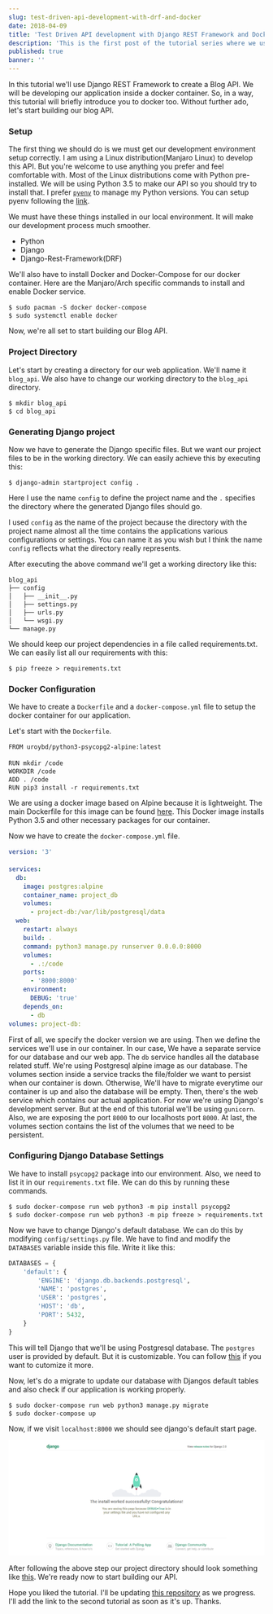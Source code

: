 ```yaml
---
slug: test-driven-api-development-with-drf-and-docker
date: 2018-04-09
title: 'Test Driven API development with Django REST Framework and Docker #1'
description: 'This is the first post of the tutorial series where we use Test Driven Development to create an API using Django REST Framework and Docker'
published: true
banner: ''
---
```


<p class="lead">
	In this tutorial we'll use Django REST Framework to create a Blog API.
  We will be developing our application inside a docker container.
  So, in a way, this tutorial will briefly introduce you to docker too.
	Without further ado, let's start building our blog API.
</p>

### Setup

The first thing we should do is we must get our development environment setup correctly. I am using
a Linux distribution(Manjaro Linux) to develop this API. But you're welcome to use anything you prefer
and feel comfortable with.
Most of the Linux distributions come with Python pre-installed. We will be using Python 3.5 to make
our API so you should try to install that. I prefer [`pyenv`](https://github.com/pyenv/pyenv) to manage my Python versions.
You can setup pyenv following the [link](https://github.com/pyenv/pyenv).

We must have these things installed in our local environment. It will make our development process
much smoother.

- Python
- Django
- Django-Rest-Framework(DRF)

We'll also have to install Docker and Docker-Compose for our docker container. Here are the Manjaro/Arch specific commands to
install and enable Docker service.

```shell
$ sudo pacman -S docker docker-compose
$ sudo systemctl enable docker
```

Now, we're all set to start building our Blog API.

### Project Directory

Let's start by creating a directory for our web application. We'll name it `blog_api`. We also have to change our
working directory to the `blog_api` directory.

```shell
$ mkdir blog_api
$ cd blog_api
```

### Generating Django project

Now we have to generate the Django specific files. But we want our project files to be in the working directory.
We can easily achieve this by executing this:

```shell
$ django-admin startproject config .
```

Here I use the name `config` to define the project name and the `.` specifies the directory where the generated Django files
should go.

I used `config` as the name of the project because the directory with the project name almost all the time contains the
applications various configurations or settings. You can name it as you wish but I think the name `config` reflects what
the directory really represents.

After executing the above command we'll get a working directory like this:

```
blog_api
├── config
│   ├── __init__.py
│   ├── settings.py
│   ├── urls.py
│   └── wsgi.py
└── manage.py
```

We should keep our project dependencies in a file called requirements.txt. We can easily list all our requirements with this:

```shell
$ pip freeze > requirements.txt
```

### Docker Configuration

We have to create a `Dockerfile` and a `docker-compose.yml` file to setup the docker container for
our application.

Let's start with the `Dockerfile`.

```
FROM uroybd/python3-psycopg2-alpine:latest

RUN mkdir /code
WORKDIR /code
ADD . /code
RUN pip3 install -r requirements.txt
```

We are using a docker image based on Alpine because it is lightweight. The main Dockerfile for this image
can be found [here](https://hub.docker.com/r/uroybd/python3-psycopg2-alpine/). This Docker image installs
Python 3.5 and other necessary packages for our container.

Now we have to create the `docker-compose.yml` file.

```yaml
version: '3'

services:
  db:
    image: postgres:alpine
    container_name: project_db
    volumes:
      - project-db:/var/lib/postgresql/data
  web:
    restart: always
    build: .
    command: python3 manage.py runserver 0.0.0.0:8000
    volumes:
      - .:/code
    ports:
      - '8000:8000'
    environment:
      DEBUG: 'true'
    depends_on:
      - db
volumes: project-db:
```

First of all, we specify the docker version we are using. Then we define the services we'll use in our container.
In our case, We have a separate service for our database and our web app. The `db` service handles all the
database related stuff. We're using Postgresql alpine image as our database. The volumes section inside a service
tracks the file/folder we want to persist when our container is down. Otherwise, We'll have to migrate everytime our
container is up and also the database will be empty. Then, there's the web service which contains our actual application.
For now we're using Django's development server. But at the end of this tutorial we'll be using `gunicorn`. Also, we
are exposing the port `8000` to our localhosts port `8000`. At last, the volumes section contains the list of the volumes
that we need to be persistent.

### Configuring Django Database Settings

We have to install `psycopg2` package into our environment. Also, we need to list it in our `requirements.txt` file.
We can do this by running these commands.

```shell
$ sudo docker-compose run web python3 -m pip install psycopg2
$ sudo docker-compose run web python3 -m pip freeze > requirements.txt
```

Now we have to change Django's default database. We can do this by modifying `config/settings.py` file. We have to find
and modify the `DATABASES` variable inside this file. Write it like this:

```python
DATABASES = {
    'default': {
        'ENGINE': 'django.db.backends.postgresql',
        'NAME': 'postgres',
        'USER': 'postgres',
        'HOST': 'db',
        'PORT': 5432,
    }
}
```

This will tell Django that we'll be using Postgresql database. The `postgres` user is provided by default. But it is
customizable. You can follow [this](https://store.docker.com/images/postgres) if you want to cutomize it more.

Now, let's do a migrate to update our database with Djangos default tables and also check if our application is working
properly.

```shell
$ sudo docker-compose run web python3 manage.py migrate
$ sudo docker-compose up
```

Now, if we visit `localhost:8000` we should see django's default start page.

![Django default homepage](./django-homepage.png 'Django default homepage')

After following the above step our project directory should look something like [this](https://github.com/shakib609/blog_api/tree/30985db648f64dd03bb95b9d02c42091d3d58953). We're ready now to start building our API.

Hope you liked the tutorial. I'll be updating [this repository]() as we progress. I'll add the link to the second tutorial
as soon as it's up. Thanks.
